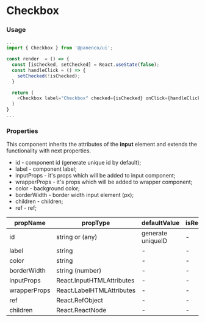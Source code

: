 # Checkbox

### Usage

```js
...
import { Checkbox } from '@panenco/ui';

const render  = () => {
  const [isChecked, setChecked] = React.useState(false);
  const handleClick = () => {
    setChecked(!isChecked);
  }

  return (
    <Checkbox label="Checkbox" checked={isChecked} onClick={handleClick} />
  )
}
...
```

<!-- STORY -->

### Properties

This component inherits the attributes of the **input** element and extends the functionality with next properties.

- id - component id (generate unique id by default);
- label - component label;
- inputProps - it's props which will be added to input component;
- wrapperProps - it's props which will be added to wrapper component;
- color - background color;
- borderWidth - border width input element (px);
- children - children;
- ref - ref;

| propName     | propType                  | defaultValue      | isRequired |
| ------------ | ------------------------- | ----------------- | ---------- |
| id           | string or (any)           | generate uniqueID | -          |
| label        | string                    | -                 | -          |
| color        | string                    | -                 | -          |
| borderWidth  | string (number)           | -                 | -          |
| inputProps   | React.InputHTMLAttributes | -                 | -          |
| wrapperProps | React.LabelHTMLAttributes | -                 | -          |
| ref          | React.RefObject           | -                 | -          |
| children     | React.ReactNode           | -                 | -          |
